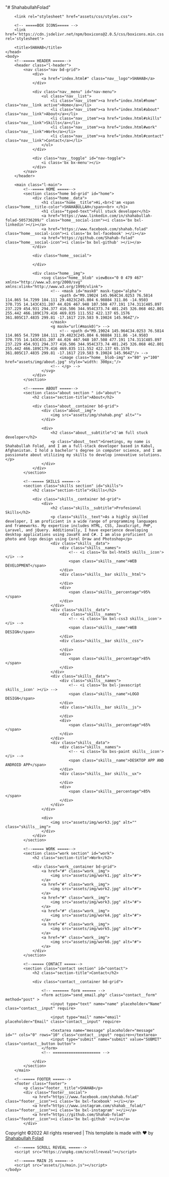 "# ShahabullahFolad" 
<!DOCTYPE html>
<html lang="en">
    <head>
        <meta charset="UTF-8">
        <meta name="viewport" content="width=device-width, initial-scale=1.0">

        <link rel="stylesheet" href="assets/css/styles.css">

        <!-- =====BOX ICONS===== -->
        <link href='https://cdn.jsdelivr.net/npm/boxicons@2.0.5/css/boxicons.min.css' rel='stylesheet'>

        <title>SHAHAB</title>
    </head>
    <body>
        <!--===== HEADER =====-->
        <header class="l-header">
            <nav class="nav bd-grid">
                <div>
                    <a href="index.html#" class="nav__logo">SHAHAB</a>
                </div>

                <div class="nav__menu" id="nav-menu">
                    <ul class="nav__list">
                        <li class="nav__item"><a href="index.html#home" class="nav__link active">Home</a></li>
                        <li class="nav__item"><a href="index.html#about" class="nav__link">About</a></li>
                        <li class="nav__item"><a href="index.html#skills" class="nav__link">Skills</a></li>
                        <li class="nav__item"><a href="index.html#work" class="nav__link">Work</a></li>
                        <li class="nav__item"><a href="index.html#contact" class="nav__link">Contact</a></li>
                    </ul>
                </div>

                <div class="nav__toggle" id="nav-toggle">
                    <i class='bx bx-menu'></i>
                </div>
            </nav>
        </header>

        <main class="l-main">
            <!--===== HOME =====-->
            <section class="home bd-grid" id="home">
                <div class="home__data">
                    <h1 class="home__title">Hi,<br>I'am <span class="home__title-color">SHAHABULLAH</span><br> </h1>
                    <h1 class="typed-text">Full stuck developer</h1>
                    <a href="https://www.linkedin.com/in/shahabullah-folad-505736209/" class="home__social-icon"><i class='bx bxl-linkedin'></i></a>
                    <a href="https://www.facebook.com/shahab.folad" class="home__social-icon"><i class='bx bxl-facebook' ></i></a>
                    <a href="https://github.com/Shahab-folad" class="home__social-icon"><i class='bx bxl-github' ></i></a>
                </div>

                <div class="home__social">
                    
                </div>

                <div class="home__img">
                    <svg class="home__blob" viewBox="0 0 479 467" xmlns="http://www.w3.org/2000/svg" xmlns:xlink="http://www.w3.org/1999/xlink">
                        <!-- <mask id="mask0" mask-type="alpha">
                            <path d="M9.19024 145.964C34.0253 76.5814 114.865 54.7299 184.111 29.4823C245.804 6.98884 311.86 -14.9503 370.735 14.143C431.207 44.026 467.948 107.508 477.191 174.311C485.897 237.229 454.931 294.377 416.506 344.954C373.74 401.245 326.068 462.801 255.442 466.189C179.416 469.835 111.552 422.137 65.1576 361.805C17.4835 299.81 -17.1617 219.583 9.19024 145.964Z"/>
                        </mask>
                        <g mask="url(#mask0)"> -->
                            <!-- <path d="M9.19024 145.964C34.0253 76.5814 114.865 54.7299 184.111 29.4823C245.804 6.98884 311.86 -14.9503 370.735 14.143C431.207 44.026 467.948 107.508 477.191 174.311C485.897 237.229 454.931 294.377 416.506 344.954C373.74 401.245 326.068 462.801 255.442 466.189C179.416 469.835 111.552 422.137 65.1576 361.805C17.4835 299.81 -17.1617 219.583 9.19024 145.964Z"/> -->
                            <image class="home__blob-img" x="80" y="100" href="assets/img/about.jpg" style="width: 300px;"/>
                        <!-- </g> -->
                    </svg>
                </div>
            </section>

            <!--===== ABOUT =====-->
            <section class="about section " id="about">
                <h2 class="section-title">About</h2>

                <div class="about__container bd-grid">
                    <div class="about__img">
                        <img src="assets/img/shahab.png" alt="">
                    </div>
                    
                    <div>
                        <h2 class="about__subtitle">I'am full stuck developer</h2>
                        <p class="about__text">Greetings, my name is Shahabullah Folad, and I am a full-stack developer based in Kabul, Afghanistan. I hold a bachelor's degree in computer science, and I am passionate about utilizing my skills to develop innovative solutions.</p>           
                    </div>                                   
                </div>
            </section>

            <!--===== SKILLS =====-->
            <section class="skills section" id="skills">
                <h2 class="section-title">Skills</h2>

                <div class="skills__container bd-grid">          
                    <div>
                        <h2 class="skills__subtitle">Profesional Skills</h2>
                        <p class="skills__text">As a highly skilled developer, I am proficient in a wide range of programming languages and frameworks. My expertise includes HTML, CSS, JavaScript, PHP, Laravel, and jQuery. Additionally, I have experience developing desktop applications using JavaFX and C#. I am also proficient in photo and logo design using Corel Draw and Photoshop</p>
                        <div class="skills__data">
                            <div class="skills__names">
                                <!-- <i class='bx bxl-html5 skills__icon'></i> -->
                                <span class="skills__name">WEB DEVELOPMENT</span>
                            </div>
                            <div class="skills__bar skills__html">

                            </div>
                            <div>
                                <span class="skills__percentage">95%</span>
                            </div>
                        </div>
                        <div class="skills__data">
                            <div class="skills__names">
                                <!-- <i class='bx bxl-css3 skills__icon'></i> -->
                                <span class="skills__name">WEB DESIGN</span>
                            </div>
                            <div class="skills__bar skills__css">
                                
                            </div>
                            <div>
                                <span class="skills__percentage">85%</span>
                            </div>
                        </div>
                        <div class="skills__data">
                            <div class="skills__names">
                                <!-- <i class='bx bxl-javascript skills__icon' ></i> -->
                                <span class="skills__name">LOGO DESIGN</span>
                            </div>
                            <div class="skills__bar skills__js">
                                
                            </div>
                            <div>
                                <span class="skills__percentage">65%</span>
                            </div>
                        </div>
                        <div class="skills__data">
                            <div class="skills__names">
                                <!-- <i class='bx bxs-paint skills__icon'></i> -->
                                <span class="skills__name">DESKTOP APP AND ANDROID APP</span>
                            </div>
                            <div class="skills__bar skills__ux">
                                
                            </div>
                            <div>
                                <span class="skills__percentage">85%</span>
                            </div>
                        </div>
                    </div>
                    
                    <div>              
                        <img src="assets/img/work3.jpg" alt="" class="skills__img">
                    </div>
                </div>
            </section>

            <!--===== WORK =====-->
            <section class="work section" id="work">
                <h2 class="section-title">Work</h2>

                <div class="work__container bd-grid">
                    <a href="#" class="work__img">
                        <img src="assets/img/work1.jpg" alt="#">
                    </a>
                    <a href="#" class="work__img">
                        <img src="assets/img/work2.jpg" alt="#">
                    </a>
                    <a href="#" class="work__img">
                        <img src="assets/img/work3.jpg" alt="#">
                    </a>
                    <a href="#" class="work__img">
                        <img src="assets/img/work4.jpg" alt="#">
                    </a>
                    <a href="#" class="work__img">
                        <img src="assets/img/work5.jpg" alt="#">
                    </a>
                    <a href="#" class="work__img">
                        <img src="assets/img/work6.jpg" alt="#">
                    </a>
                </div>
            </section>

            <!--===== CONTACT =====-->
            <section class="contact section" id="contact">
                <h2 class="section-title">Contact</h2>

                <div class="contact__container bd-grid">

                    <!-- ======= form ====== -->
                    <form action="send_email.php" class="contact__form" method="post" >
                        <input type="text" name="name" placeholder="Name" class="contact__input" require>

                        <input type="mail" name="email" placeholder="Email" class="contact__input" require>

                        <textarea name="message" placeholder="message" id="" cols="0" rows="10" class="contact__input" require></textarea>
                        <input type="submit" name="submit" value="SUBMIT" class="contact__button button">
                    </form>
                    <!-- ===================== -->

                </div>
            </section>
        </main>

        <!--===== FOOTER =====-->
        <footer class="footer">
            <p class="footer__title">SHAHAB</p>
            <div class="footer__social">
                <a href="https://www.facebook.com/shahab.folad" class="footer__icon"><i class='bx bxl-facebook' ></i></a>
                <a href="https://www.instagram.com/shahab__folad/" class="footer__icon"><i class='bx bxl-instagram' ></i></a>
                <a href="https://github.com/Shahab-folad" class="footer__icon"><i class='bx bxl-github' ></i></a>
            </div>
<p>Copyright ©2022 All rights reserved | This template is made with ♥ <i class="fas fa-heart"></i> by <a href="https://hackerbro.in" target="_blank" rel="noopener noreferrer">Shahabullah Folad</a></p>

</footer>


        <!--===== SCROLL REVEAL =====-->
        <script src="https://unpkg.com/scrollreveal"></script>

        <!--===== MAIN JS =====-->
        <script src="assets/js/main.js"></script>
    </body>
</html>
